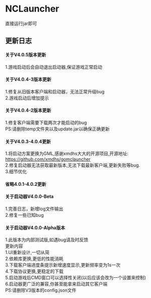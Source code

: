 # NCLauncher
直接运行jar即可

## 更新日志
#### 关于V4.0.5版本更新  
1.游戏启动后会自动退出启动器,保证游戏正常启动  
#### 关于V4.0.4-3版本更新  
1.修复从旧版本客户端和启动器，无法正常升级bug  
2.游戏启动后增加提示  
#### 关于V4.0.4-2版本更新  
1.修复客户端需要下载两次才能启动的bug  
PS:请删除temp文件夹以及update.jar以确保正确更新  
#### 关于V4.0.3-4.0.4更新  
1.将启动方案更换为GML,感谢xmdhs大大的开源项目,开源地址:
https://github.com/xmdhs/gomclauncher  
2.修复启动器无法获取最新版本,无法下载最新客户端,更新失败等bug.  
3.细节优化  
#### 省略4.0.1-4.0.2更新  
#### 关于启动器V4.0.0-Beta  
1.完善日志，新增log文件输出  
2.修复一些已知bug  
#### 关于启动器V4.0.0-Alpha版本  
1.此版本为内部测试版,如遇bug请及时反馈  
更新内容  
1.UI重新设计,一切从简  
2.依赖库更换,更低的性能消耗  
3.下载客户端进度条提示新增速度显示,更新频率变为1s一次  
4.下载协议更换,更稳定的下载  
5.启动游戏后CMD窗口可以选择性关闭(以后应该会改为一个设置来控制)  
6.启动器更广泛的兼容,你甚至能拿来启动其它客户端  
PS:请删除V3版本的config.json文件  

